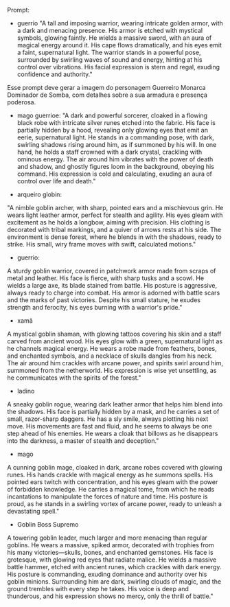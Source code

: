 Prompt:
- guerrio
"A tall and imposing warrior, wearing intricate golden armor, with a dark and menacing presence. His armor is etched with mystical symbols, glowing faintly. He wields a massive sword, with an aura of magical energy around it. His cape flows dramatically, and his eyes emit a faint, supernatural light. The warrior stands in a powerful pose, surrounded by swirling waves of sound and energy, hinting at his control over vibrations. His facial expression is stern and regal, exuding confidence and authority."

Esse prompt deve gerar a imagem do personagem Guerreiro Monarca Dominador de Somba, com detalhes sobre a sua armadura e presença poderosa.


- mago guerrioe:
"A dark and powerful sorcerer, cloaked in a flowing black robe with intricate silver runes etched into the fabric. His face is partially hidden by a hood, revealing only glowing eyes that emit an eerie, supernatural light. He stands in a commanding pose, with dark, swirling shadows rising around him, as if summoned by his will. In one hand, he holds a staff crowned with a dark crystal, crackling with ominous energy. The air around him vibrates with the power of death and shadow, and ghostly figures loom in the background, obeying his command. His expression is cold and calculating, exuding an aura of control over life and death."





- arqueiro globin:

"A nimble goblin archer, with sharp, pointed ears and a mischievous grin. He wears light leather armor, perfect for stealth and agility. His eyes gleam with excitement as he holds a longbow, aiming with precision. His clothing is decorated with tribal markings, and a quiver of arrows rests at his side. The environment is dense forest, where he blends in with the shadows, ready to strike. His small, wiry frame moves with swift, calculated motions."


- guerrio:

A sturdy goblin warrior, covered in patchwork armor made from scraps of metal and leather. His face is fierce, with sharp tusks and a scowl. He wields a large axe, its blade stained from battle. His posture is aggressive, always ready to charge into combat. His armor is adorned with battle scars and the marks of past victories. Despite his small stature, he exudes strength and ferocity, his eyes burning with a warrior's pride."

- xamã

A mystical goblin shaman, with glowing tattoos covering his skin and a staff carved from ancient wood. His eyes glow with a green, supernatural light as he channels magical energy. He wears a robe made from feathers, bones, and enchanted symbols, and a necklace of skulls dangles from his neck. The air around him crackles with arcane power, and spirits swirl around him, summoned from the netherworld. His expression is wise yet unsettling, as he communicates with the spirits of the forest."

- ladino

A sneaky goblin rogue, wearing dark leather armor that helps him blend into the shadows. His face is partially hidden by a mask, and he carries a set of small, razor-sharp daggers. He has a sly smile, always plotting his next move. His movements are fast and fluid, and he seems to always be one step ahead of his enemies. He wears a cloak that billows as he disappears into the darkness, a master of stealth and deception."



- mago 

A cunning goblin mage, cloaked in dark, arcane robes covered with glowing runes. His hands crackle with magical energy as he summons spells. His pointed ears twitch with concentration, and his eyes gleam with the power of forbidden knowledge. He carries a magical tome, from which he reads incantations to manipulate the forces of nature and time. His posture is proud, as he stands in a swirling vortex of arcane power, ready to unleash a devastating spell."

- Goblin Boss Supremo

A towering goblin leader, much larger and more menacing than regular goblins. He wears a massive, spiked armor, decorated with trophies from his many victories—skulls, bones, and enchanted gemstones. His face is grotesque, with glowing red eyes that radiate malice. He wields a massive battle hammer, etched with ancient runes, which crackles with dark energy. His posture is commanding, exuding dominance and authority over his goblin minions. Surrounding him are dark, swirling clouds of magic, and the ground trembles with every step he takes. His voice is deep and thunderous, and his expression shows no mercy, only the thrill of battle."